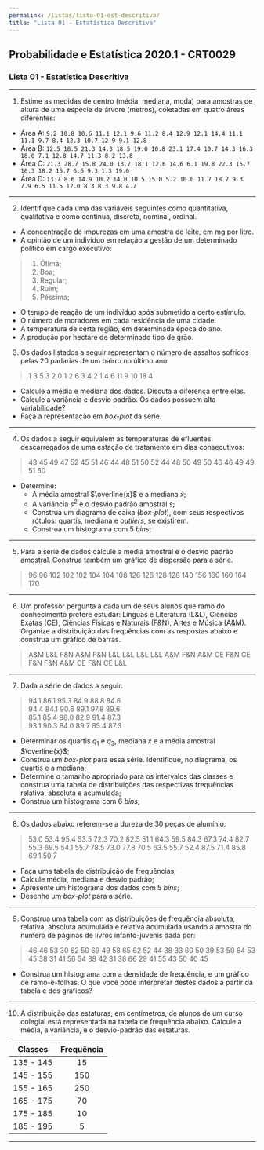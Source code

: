 ```yaml
---
permalink: /listas/lista-01-est-descritiva/
title: "Lista 01 - Estatística Descritiva"
---
```

<script>
  MathJax = {
    tex: {inlineMath: [['$', '$'], ['\\(', '\\)']]}
  };
  </script>
  <script id="MathJax-script" async src="https://cdn.jsdelivr.net/npm/mathjax@3/es5/tex-chtml.js"></script>

## Probabilidade e Estatística 2020.1 - CRT0029
### Lista 01 - Estatística Descritiva

----
1. Estime as medidas de centro (média, mediana, moda) para amostras de altura de uma espécie de árvore (metros), coletadas em quatro áreas diferentes:
  * Área A: `9.2 10.8 10.6 11.1 12.1 9.6 11.2 8.4 12.9 12.1 14.4 11.1 11.1 9.7 8.4 12.3 10.7 12.9 9.1 12.8`
  * Área B: `12.5 18.5 21.3 14.3 18.5 19.0 10.8 23.1 17.4 10.7 14.3 16.3 18.0 7.1 12.8 14.7 11.3 8.2 13.8`
  * Área C: `21.3 28.7 15.8 24.0 13.7 18.1 12.6 14.6 6.1 19.8 22.3 15.7 16.3 18.2 15.7 6.6 9.3 1.3 19.0`
  * Área D: `13.7 8.6 14.9 10.2 14.0 10.5 15.0 5.2 10.0 11.7 18.7 9.3 7.9 6.5 11.5 12.0 8.3 8.3 9.8 4.7`

----
2. Identifique cada uma das variáveis seguintes como quantitativa, qualitativa e como contínua, discreta, nominal, ordinal.
* A concentração de impurezas em uma amostra de leite, em mg por litro.
*  A opinião de um indivíduo em relação a gestão de um determinado politico em cargo executivo:
 > 1. Ótima;
 > 1. Boa;
 > 1. Regular;
 > 1. Ruim;
 > 1. Péssima;
* O tempo de reação de um indivíduo após submetido a certo estímulo.
* O número de moradores em cada residência de uma cidade.
* A temperatura de certa região, em determinada época do ano.
* A produção por hectare de determinado tipo de grão.


3. Os dados listados a seguir representam o número de assaltos sofridos pelas 20 padarias de um bairro no último ano.
> 1   3   5   3   2   0   1   2   6  3  4   2   1   4   6   11   9   10   18   4
*  Calcule a média e mediana dos dados. Discuta a diferença entre elas.
*  Calcule a variância e desvio padrão. Os dados possuem alta variabilidade?
*  Faça a representação em *box-plot* da série.

----
4. Os dados a seguir equivalem às temperaturas de efluentes descarregados de uma estação de tratamento em dias consecutivos:
> 43   45   49   47   52   45   51   46   44   48   51   50
52   44   48   50   49   50   46   46   49   49   51   50
* Determine:
  * A média amostral $\overline{x}$ e a mediana $\tilde{x}$;
  * A variância $s^2$ e o desvio padrão amostral $s$;
  * Construa um diagrama de caixa (*box-plot*), com seus respectivos rótulos: quartis, mediana e *outliers*, se existirem.
  * Construa um histograma com 5 *bins*;
----
5. Para a série de dados calcule a média amostral e o desvio padrão amostral. Construa também um gráfico de dispersão para a série.
> 96 96 102 102 102 104 104 108 126
126 128 128 140 156 160 160 164 170
----
6. Um professor pergunta a cada um de seus alunos que ramo do conhecimento prefere estudar: Línguas e Literatura (L&L), Ciências Exatas (CE), Ciências Físicas e Naturais (F&N), Artes e Música (A&M). Organize a distribuição das frequências com as respostas abaixo e construa um gráfico de barras.
> A&M   L&L   F&N   A&M   F&N
> L&L   L&L   L&L   L&L   A&M
> F&N   A&M   CE    F&N
> CE    F&N   F&N   A&M
> CE    F&N   CE    L&L
----
7. Dada a série de dados a seguir:
>94.1   86.1   95.3   84.9   88.8 84.6  
94.4   84.1  90.6   89.1   97.8   89.6   
85.1   85.4   98.0  82.9 91.4   87.3   
93.1   90.3   84.0   89.7   85.4   87.3
* Determinar os quartis $q_1$ e $q_3$, mediana $\tilde{x}$ e a média amostral $\overline{x}$;
* Construa um *box-plot* para essa série. Identifique, no diagrama, os quartis e a mediana;
* Determine o tamanho apropriado para os intervalos das classes e     construa uma tabela de distribuições das respectivas frequências relativa, absoluta e acumulada;
* Construa um histograma com 6 *bins*;
----
8. Os dados abaixo referem-se a dureza de 30 peças de alumínio:
> 53.0   53.4   95.4   53.5   72.3   70.2
82.5   51.1   64.3   59.5   84.3   67.3
74.4   82.7   55.3   69.5   54.1   55.7
78.5   73.0   77.8  70.5   63.5   55.7
52.4   87.5   71.4  85.8   69.1   50.7
* Faça uma tabela de distribuição de frequências;
* Calcule média, mediana e desvio padrão;
* Apresente um histograma dos dados com 5 *bins*;
* Desenhe um *box-plot* para a série.
----
9. Construa uma tabela com as distribuições de frequência absoluta, relativa, absoluta acumulada e relativa acumulada usando a amostra do número de páginas de livros infanto-juvenis dada por:
> 46 46 53 30 62 50 69 49 58 65
62 52 44 38 33 60 50 39 53 50
64 53 45 38 31 41 56 54 38 42
31 38 66 29 41 55 43 50 40 45
* Construa um histograma com a densidade de frequência, e um gráfico de ramo-e-folhas. O que você pode interpretar destes dados a partir da tabela e dos gráficos?
----
10. A distribuição das estaturas, em centímetros, de alunos de um curso colegial está representada na tabela de frequência abaixo. Calcule a média, a variância, e o desvio-padrão das estaturas.

|Classes | Frequência |
|--|:--:|
|135 - 145 | 15 |
|145 - 155 | 150 |
|155 - 165 | 250 |
|165 - 175 | 70 |
|175 - 185 | 10 |
|185 - 195 | 5 |
----
